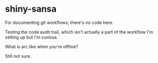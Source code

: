 shiny-sansa
===========

For documenting git workflows; there's no code here.

Testing the code audit trail, which isn't actually a part of the workflow I'm setting up but I'm curious.

What is arc like when you're offline?

Still not sure.
